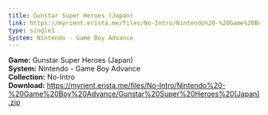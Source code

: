 ```yaml
---
title: Gunstar Super Heroes (Japan)
link: https://myrient.erista.me/files/No-Intro/Nintendo%20-%20Game%20Boy%20Advance/Gunstar%20Super%20Heroes%20(Japan).zip
type: single1
System: Nintendo - Game Boy Advance
---
```

<b>Game:</b> Gunstar Super Heroes (Japan)<br>
<b>System:</b> Nintendo - Game Boy Advance<br>
<b>Collection:</b> No-Intro<br>
<b>Download:</b> https://myrient.erista.me/files/No-Intro/Nintendo%20-%20Game%20Boy%20Advance/Gunstar%20Super%20Heroes%20(Japan).zip